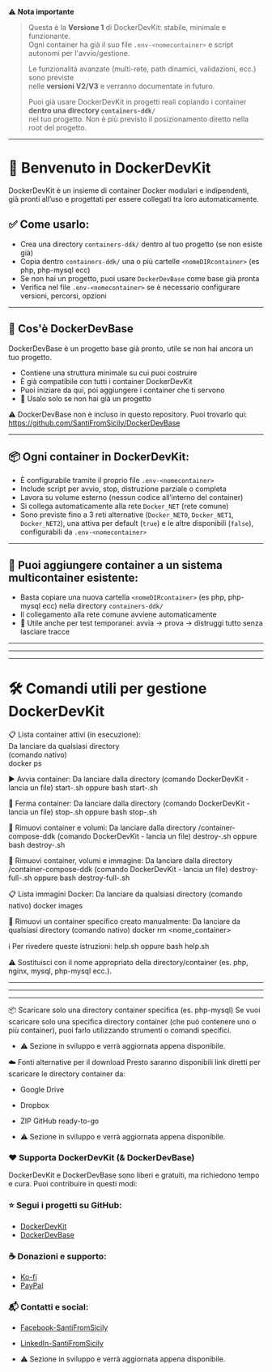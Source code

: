 ⚠️ **Nota importante**  
> Questa è la **Versione 1** di DockerDevKit: stabile, minimale e funzionante.  
> Ogni container ha già il suo file `.env-<nomecontainer>` e script autonomi per l'avvio/gestione.  
>  
> Le funzionalità avanzate (multi-rete, path dinamici, validazioni, ecc.) sono previste  
> nelle **versioni V2/V3** e verranno documentate in futuro.  
>  
> Puoi già usare DockerDevKit in progetti reali copiando i container **dentro una directory `containers-ddk/`**  
> nel tuo progetto. Non è più previsto il posizionamento diretto nella root del progetto.

---

🚀 Benvenuto in DockerDevKit
=============================

DockerDevKit è un insieme di container Docker modulari e indipendenti,  
già pronti all’uso e progettati per essere collegati tra loro automaticamente.

## ✅ Come usarlo:

- Crea una directory `containers-ddk/` dentro al tuo progetto (se non esiste già)
- Copia dentro `containers-ddk/` una o più cartelle `<nomeDIRcontainer>` (es php, php-mysql ecc)  
- Se non hai un progetto, puoi usare `DockerDevBase` come base già pronta
- Verifica nel file `.env-<nomecontainer>` se è necessario configurare versioni, percorsi, opzioni

---

## 📂 Cos'è DockerDevBase

DockerDevBase è un progetto base già pronto, utile se non hai ancora un tuo progetto.

- Contiene una struttura minimale su cui puoi costruire
- È già compatibile con tutti i container DockerDevKit
- Puoi iniziare da qui, poi aggiungere i container che ti servono
- 🔧 Usalo solo se non hai già un progetto

⚠️ DockerDevBase non è incluso in questo repository.
Puoi trovarlo qui: https://github.com/SantiFromSicily/DockerDevBase

---

## 📦 Ogni container in DockerDevKit:

- È configurabile tramite il proprio file `.env-<nomecontainer>`
- Include script per avvio, stop, distruzione parziale o completa
- Lavora su volume esterno (nessun codice all’interno del container)
- Si collega automaticamente alla rete `Docker_NET` (rete comune)
- Sono previste fino a 3 reti alternative (`Docker_NET0`, `Docker_NET1`, `Docker_NET2`), una attiva per default (`true`) e le altre disponibili (`false`), configurabili da `.env-<nomecontainer>`

---

## 🧩 Puoi aggiungere container a un sistema multicontainer esistente:

- Basta copiare una nuova cartella `<nomeDIRcontainer>` (es php, php-mysql ecc) nella directory `containers-ddk/`
- Il collegamento alla rete comune avviene automaticamente
- 🧪 Utile anche per test temporanei: avvia → prova → distruggi tutto senza lasciare tracce

---
---
---

🛠️ Comandi utili per gestione DockerDevKit
==============================================

📋 Lista container attivi (in esecuzione):  
Da lanciare da qualsiasi directory  
(comando nativo)  
docker ps

▶️ Avvia container:
Da lanciare dalla directory <nomeDIRcontainer>
(comando DockerDevKit - lancia un file)
start-<nomeDIRcontainer>.sh
oppure
bash start-<nomeDIRcontainer>.sh

🛑 Ferma container:
Da lanciare dalla directory <nomeDIRcontainer>
(comando DockerDevKit - lancia un file)
stop-<nomeDIRcontainer>.sh
oppure
bash stop-<nomeDIRcontainer>.sh

🧼 Rimuovi container e volumi:
Da lanciare dalla directory <nomeDIRcontainer>/container-compose-ddk
(comando DockerDevKit - lancia un file)
destroy-<nomeDIRcontainer>.sh
oppure
bash destroy-<nomeDIRcontainer>.sh

🧹 Rimuovi container, volumi e immagine:
Da lanciare dalla directory <nomeDIRcontainer>/container-compose-ddk
(comando DockerDevKit - lancia un file)
destroy-full-<nomeDIRcontainer>.sh
oppure
bash destroy-full-<nomeDIRcontainer>.sh

📋 Lista immagini Docker:
Da lanciare da qualsiasi directory
(comando nativo)
docker images

🧽 Rimuovi un container specifico creato manualmente:
Da lanciare da qualsiasi directory
(comando nativo)
docker rm <nome_container>

ℹ️ Per rivedere queste istruzioni:
help.sh
oppure
bash help.sh

⚠️ Sostituisci <nomeDIRcontainer> con il nome appropriato della directory/container (es. php, nginx, mysql, php-mysql ecc.).

---
---
---

📦 Scaricare solo una directory container specifica (es. php-mysql)
Se vuoi scaricare solo una specifica directory container (che può contenere uno o più container), puoi farlo utilizzando strumenti o comandi specifici.

- ⚠️ Sezione in sviluppo e verrà aggiornata appena disponibile.


☁️ Fonti alternative per il download
Presto saranno disponibili link diretti per scaricare le directory container da:

- Google Drive

- Dropbox

- ZIP GitHub ready-to-go

- ⚠️ Sezione in sviluppo e verrà aggiornata appena disponibile.


### ❤️ Supporta DockerDevKit (& DockerDevBase)

DockerDevKit e DockerDevBase sono liberi e gratuiti, ma richiedono tempo e cura. Puoi contribuire in questi modi:

### ⭐ Segui i progetti su GitHub:
- [DockerDevKit](https://github.com/SantiFromSicily/DockerDevKit)  
- [DockerDevBase](https://github.com/SantiFromSicily/DockerDevBase)  

### ☕ Donazioni e supporto:
- [Ko-fi](https://ko-fi.com/santifromsicily)  
- [PayPal](https://paypal.me/SantiFromSicily)  


### 📬 Contatti e social:
- [Facebook-SantiFromSicily](https://www.facebook.com/share/1ERqoG2W2L/)  
- [LinkedIn-SantiFromSicily](https://www.linkedin.com/in/santi-sicily-ab0a67353)  
 
- ⚠️ Sezione in sviluppo e verrà aggiornata appena disponibile.